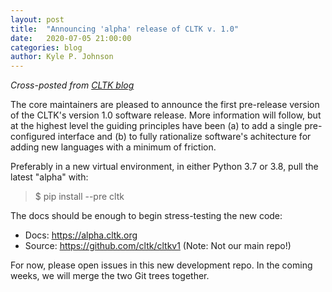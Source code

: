 ```yaml
---
layout: post
title:  "Announcing 'alpha' release of CLTK v. 1.0"
date:   2020-07-05 21:00:00
categories: blog
author: Kyle P. Johnson
---
```


*Cross-posted from [CLTK blog](http://cltk.org/blog/2020/07/05/announcing-alpha-release-v1.html)*

The core maintainers are pleased to announce the first pre-release version of the CLTK's version 1.0 software release. More information will follow, but at the highest level the guiding principles have been (a) to add a single pre-configured interface and (b) to fully rationalize software's achitecture for adding new languages with a minimum of friction.

Preferably in a new virtual environment, in either Python 3.7 or 3.8, pull the latest "alpha" with:

> $ pip install --pre cltk

The docs should be enough to begin stress-testing the new code:

- Docs: <https://alpha.cltk.org>
- Source: <https://github.com/cltk/cltkv1> (Note: Not our main repo!)

For now, please open issues in this new development repo. In the coming weeks, we will merge the two Git trees together.
